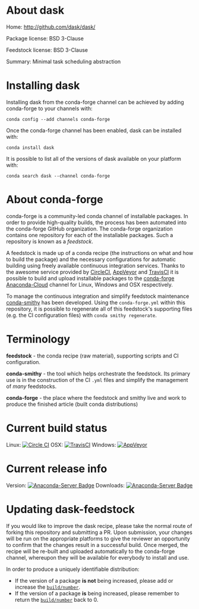 About dask
==========

Home: http://github.com/dask/dask/

Package license: BSD 3-Clause

Feedstock license: BSD 3-Clause

Summary: Minimal task scheduling abstraction



Installing dask
===============

Installing dask from the conda-forge channel can be achieved by adding conda-forge to your channels with:

```
conda config --add channels conda-forge
```

Once the conda-forge channel has been enabled, dask can be installed with:

```
conda install dask
```

It is possible to list all of the versions of dask available on your platform with:

```
conda search dask --channel conda-forge
```


About conda-forge
=================

conda-forge is a community-led conda channel of installable packages.
In order to provide high-quality builds, the process has been automated into the
conda-forge GitHub organization. The conda-forge organization contains one repository 
for each of the installable packages. Such a repository is known as a *feedstock*.

A feedstock is made up of a conda recipe (the instructions on what and how to build
the package) and the necessary configurations for automatic building using freely
available continuous integration services. Thanks to the awesome service provided by
[CircleCI](https://circleci.com/), [AppVeyor](http://www.appveyor.com/)
and [TravisCI](https://travis-ci.org/) it is possible to build and upload installable
packages to the [conda-forge](https://anaconda.org/conda-forge)
[Anaconda-Cloud](http://docs.anaconda.org/) channel for Linux, Windows and OSX respectively.

To manage the continuous integration and simplify feedstock maintenance
[conda-smithy](http://github.com/conda-forge/conda-smithy) has been developed.
Using the ``conda-forge.yml`` within this repository, it is possible to regenerate all of
this feedstock's supporting files (e.g. the CI configuration files) with ``conda smithy regenerate``.


Terminology
===========

**feedstock** - the conda recipe (raw material), supporting scripts and CI configuration.

**conda-smithy** - the tool which helps orchestrate the feedstock.
                   Its primary use is in the construction of the CI ``.yml`` files
                   and simplify the management of *many* feedstocks.

**conda-forge** - the place where the feedstock and smithy live and work to
                  produce the finished article (built conda distributions)

Current build status
====================

Linux: [![Circle CI](https://circleci.com/gh/conda-forge/dask-feedstock.svg?style=svg)](https://circleci.com/gh/conda-forge/dask-feedstock)
OSX: [![TravisCI](https://travis-ci.org/conda-forge/dask-feedstock.svg?branch=master)](https://travis-ci.org/conda-forge/dask-feedstock) 
Windows: [![AppVeyor](https://ci.appveyor.com/api/projects/status/github/conda-forge/dask-feedstock?svg=True)](https://ci.appveyor.com/project/conda-forge/dask-feedstock/branch/master)

Current release info
====================
Version: [![Anaconda-Server Badge](https://anaconda.org/conda-forge/dask/badges/version.svg)](https://anaconda.org/conda-forge/dask)
Downloads: [![Anaconda-Server Badge](https://anaconda.org/conda-forge/dask/badges/downloads.svg)](https://anaconda.org/conda-forge/dask)


Updating dask-feedstock
=======================

If you would like to improve the dask recipe, please take the normal
route of forking this repository and submitting a PR. Upon submission, your changes will
be run on the appropriate platforms to give the reviewer an opportunity to confirm that the
changes result in a successful build. Once merged, the recipe will be re-built and uploaded
automatically to the conda-forge channel, whereupon they will be available for everybody to
install and use.

In order to produce a uniquely identifiable distribution:
 * If the version of a package **is not** being increased, please add or increase
   the [``build/number``](http://conda.pydata.org/docs/building/meta-yaml.html#build-number-and-string). 
 * If the version of a package **is** being increased, please remember to return
   the [``build/number``](http://conda.pydata.org/docs/building/meta-yaml.html#build-number-and-string)
   back to 0.
